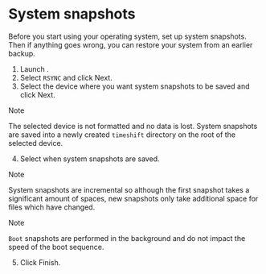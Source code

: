 # System snapshots

Before you start using your operating system, set up system snapshots. Then if anything goes wrong, you can restore your system from an earlier backup.

1. Launch .
2. Select `RSYNC` and click Next.
3. Select the device where you want system snapshots to be saved and click Next.

Note

The selected device is not formatted and no data is lost. System snapshots are saved into a newly created `timeshift` directory on the root of the selected device.

4. Select when system snapshots are saved.

Note

System snapshots are incremental so although the first snapshot takes a significant amount of spaces, new snapshots only take additional space for files which have changed.

Note

`Boot` snapshots are performed in the background and do not impact the speed of the boot sequence.

5. Click Finish.

